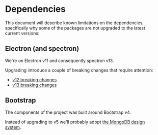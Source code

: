 # Dependencies

This document will describe known limitations on the dependencies, specifically why some of the packages are not upgraded to the latest current versions:

## Electron (and spectron)

We're on Electron v11 and consequently spectron v13.

Upgrading introduce a couple of breaking changes that require attention:
- [v12 breaking changes](https://www.electronjs.org/releases/stable?version=12&page=3#breaking-changes-1200)
- [v13 breaking changes](https://www.electronjs.org/releases/stable?version=13&page=2#breaking-changes-1300)

## Bootstrap

The components of the project was built around Bootstrap v4.

Instead of upgrading to v5 we'll probably adopt [the MongoDB design system](https://www.mongodb.design/).
